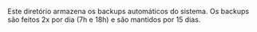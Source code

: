 Este diretório armazena os backups automáticos do sistema.
Os backups são feitos 2x por dia (7h e 18h) e são mantidos por 15 dias.
